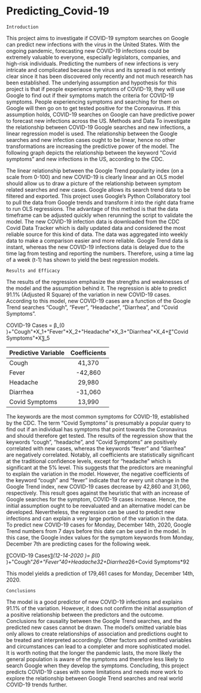 # Predicting_Covid-19

	Introduction
This project aims to investigate if COVID-19 symptom searches on Google can predict new infections with the virus in the United States. With the ongoing pandemic, forecasting new COVID-19 infections could be extremely valuable to everyone, especially legislators, companies, and high-risk individuals. Predicting the numbers of new infections is very intricate and complicated because the virus and its spread is not entirely clear since it has been discovered only recently and not much research has been established. The underlying assumption and hypothesis for this project is that if people experience symptoms of COVID-19, they will use Google to find out if their symptoms match the criteria for COVID-19 symptoms. People experiencing symptoms and searching for them on Google will then go on to get tested positive for the Coronavirus. If this assumption holds, COVID-19 searches on Google can have predictive power to forecast new infections across the US.
	Methods and Data
To investigate the relationship between COVID-19 Google searches and new infections, a linear regression model is used. The relationship between the Google searches and new infection cases ought to be linear, hence no other transformations are increasing the predictive power of the model. The following graph depicts the relationship between the keyword “Covid symptoms” and new infections in the US, according to the CDC.

The linear relationship between the Google Trend popularity index (on a scale from 0-100) and new COVID-19 is clearly linear and an OLS model should allow us to draw a picture of the relationship between symptom related searches and new cases.
Google allows its search trend data to be filtered and exported. This project uses Google’s Python Collaboratory tool to pull the data from Google trends and transform it into the right data frame to run OLS regressions. The advantage of this method is that the data timeframe can be adjusted quickly when rerunning the script to validate the model. The new COVID-19 infection data is downloaded from the CDC Covid Data Tracker which is daily updated data and considered the most reliable source for this kind of data. The data was aggregated into weekly data to make a comparison easier and more reliable. Google Trend data is instant, whereas the new COVID-19 infections data is delayed due to the time lag from testing and reporting the numbers. Therefore, using a time lag of a week (t-1) has shown to yield the best regression models.

	Results and Efficacy
The results of the regression emphasize the strengths and weaknesses of the model and the assumption behind it. The regression is able to predict 91.1% (Adjusted R Square) of the variation in new COVID-19 cases. According to this model, new COVID-19 cases are a function of the Google Trend searches “Cough”, “Fever”, “Headache”, “Diarrhea”, and “Covid Symptoms”.


COVID-19 Cases = β_(0 )+"Cough"*X_1+"Fever"*X_2+"Headache"*X_3+"Diarrhea"*X_4+〖"Covid Symptoms"*X〗_5

| Predictive Variable | Coefficients|
|---------------------|:-----------:|
| Cough	      	      |    41,370   |
| Fever               |   -42,860   |
| Headache 	      |    29,980   |
| Diarrhea	      |	  -31,060   |
| Covid Symptoms      |    13,990   |

The keywords are the most common symptoms for COVID-19, established by the CDC. The term “Covid Symptoms” is presumably a popular query to find out if an individual has symptoms that point towards the Coronavirus and should therefore get tested. The results of the regression show that the keywords “cough”, “headache”, and “Covid Symptoms” are positively correlated with new cases, whereas the keywords “fever” and “diarrhea” are negatively correlated. Notably, all coefficients are statistically significant at the traditional confidence levels, except for “headache” which is significant at the 5% level. This suggests that the predictors are meaningful to explain the variation in the model. However, the negative coefficients of the keyword “cough” and “fever” indicate that for every unit change in the Google Trend index, new COVID-19 cases decrease by 42,860 and 31,060, respectively. This result goes against the heuristic that with an increase of Google searches for the symptom, COVID-19 cases increase. Hence, the initial assumption ought to be reevaluated and an alternative model can be developed. Nevertheless, the regression can be used to predict new infections and can explain a very large portion of the variation in the data. To predict new COVID-19 cases for Monday, December 14th, 2020, Google Trend numbers from 7 days before this date can be used in the model. In this case, the Google index values for the symptom keywords from Monday,  December 7th are predicting cases for the following week.


〖COVID-19 Cases〗_(12-14-2020 )= β_(0 )+"Cough"*26+"Fever"*40+Headache*32+Diarrhea*26+Covid Symptoms*92


This model yields a prediction of 179,461 cases for Monday, December 14th, 2020.


	Conclusions
The model is a good predictor of new COVID-19 infections and explains 91.1% of the variation. However, it does not confirm the initial assumption of a positive relationship between the predictors and the outcome. Conclusions for causality between the Google Trend searches, and the predicted new cases cannot be drawn. The model’s omitted variable bias only allows to create relationships of association and predictions ought to be treated and interpreted accordingly. Other factors and omitted variables and circumstances can lead to a completer and more sophisticated model. It is worth noting that the longer the pandemic lasts, the more likely the general population is aware of the symptoms and therefore less likely to search Google when they develop the symptoms. Concluding, this project predicts COVID-19 cases with some limitations and needs more work to explore the relationship between Google Trend searches and real world COVID-19 trends further.
